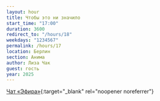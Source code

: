```yaml
---
layout: hour
title: Чтобы это ни значило  
start_time: "17:00"
duration: 3600
redirect_to: "/hours/18"
weekdays: "1234567"
permalink: /hours/17
location: Берлин
section: Анима
author: Лиза Чак
guest: гость
year: 2025
---
```



[Чат «Эфира»](https://t.me/+nk0UKze8dEczZDAy){:target="_blank" rel="noopener noreferrer"}
